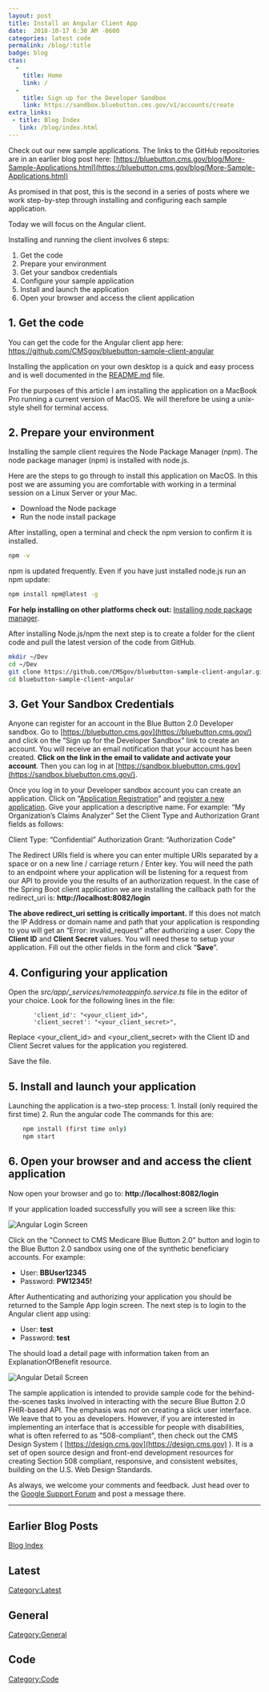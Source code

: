 ```yaml
---
layout: post
title: Install an Angular Client App
date:  2018-10-17 6:30 AM -0600
categories: latest code
permalink: /blog/:title
badge: blog
ctas:
  -
    title: Home
    link: /
  -
    title: Sign up for the Developer Sandbox
    link: https://sandbox.bluebutton.cms.gov/v1/accounts/create
extra_links:
 - title: Blog Index
   link: /blog/index.html
---
```


Check out our new sample applications.
The links to the GitHub repositories are in an earlier blog post here:
[https://bluebutton.cms.gov/blog/More-Sample-Applications.html](https://bluebutton.cms.gov/blog/More-Sample-Applications.html)

As promised in that post, this is the second in a series of posts where we work
step-by-step through installing and configuring each sample application.

Today we will focus on the Angular client.

Installing and running the client involves 6 steps:
1. Get the code
2. Prepare your environment
3. Get your sandbox credentials
4. Configure your sample application
5. Install and launch the application
6. Open your browser and access the client application

## 1. Get the code
You can get the code for the Angular client app here:
https://github.com/CMSgov/bluebutton-sample-client-angular

Installing the application on your own desktop is a quick and easy process and is well
documented in the [README.md](https://github.com/CMSgov/bluebutton-sample-client-angular/blob/master/README.md) file.

For the purposes of this article I am installing the application on a MacBook Pro running
a current version of MacOS. We will therefore be using a unix-style shell for terminal access.

## 2. Prepare your environment
Installing the sample client requires the Node Package Manager (npm). The node package
manager (npm) is installed with node.js.

Here are the steps to go through to install this application on MacOS.
In this post we are assuming you are comfortable with working in a terminal session
on a Linux Server or your Mac.

- Download the Node package
- Run the node install package

After installing, open a terminal and check the npm version to confirm it is installed.

``` bash
npm -v
```

npm is updated frequently. Even if you have just installed node.js run an npm update:

``` bash
npm install npm@latest -g
```

**For help installing on other platforms check out:**
<a href="https://www.npmjs.com/get-npm" target="_blank">Installing node package manager</a>.

After installing Node.js/npm the next step is to create a folder for the client code and pull
the latest version of the code from GitHub.


``` bash
mkdir ~/Dev
cd ~/Dev
git clone https://github.com/CMSgov/bluebutton-sample-client-angular.git
cd bluebutton-sample-client-angular
```

## 3. Get Your Sandbox Credentials
Anyone can register for an account in the Blue Button 2.0 Developer sandbox.
Go to  [https://bluebutton.cms.gov](https://bluebutton.cms.gov/) and click on the
“Sign up for the Developer Sandbox” link to create an account.
You will receive an email notification that your account has been created.
**Click on the link in the email to validate and activate your account**.
Then you can log in at  [https://sandbox.bluebutton.cms.gov](https://sandbox.bluebutton.cms.gov/).

Once you log in to your Developer sandbox account you can create an application.
Click on “[Application Registration](https://sandbox.bluebutton.cms.gov/v1/o/applications/)”
and [register a new application](https://sandbox.bluebutton.cms.gov/v1/o/applications/register/).
Give your application a descriptive name. For example: “My Organization’s Claims Analyzer”
Set the Client Type and Authorization Grant fields as follows:

Client Type: “Confidential”
Authorization Grant: “Authorization Code”

The Redirect URIs field is where you can enter multiple URIs separated by a space or
on a new line / carriage return / Enter key.
You will need the path to an endpoint where your application will be listening
for a request from our API to provide you the results of an authorization request.
In the case of the Spring Boot client application we are installing the callback
path for the redirect_uri is: **http://localhost:8082/login**

**The above redirect_uri setting is critically important.** If this does not match
the IP Address or domain name and path that your application is responding to you
will get an “Error: invalid_request” after authorizing a user.
Copy the **Client ID** and **Client Secret** values.
You will need these to setup your application. Fill out the other fields in the
form and click “**Save**”.

## 4. Configuring your application
Open the *src/app/_services/remoteappinfo.service.ts* file in the editor of your choice.
Look for the following lines in the file:
```
       'client_id': "<your_client_id>",
       'client_secret': "<your_client_secret>",
```

Replace <your_client_id> and <your_client_secret> with the Client ID and Client Secret
values for the application you registered.

Save the file.

## 5. Install and launch your application
Launching the application is a two-step process:
	1. Install (only required the first time)
	2. Run the angular code
The commands for this are:

``` bash
    npm install (first time only)
    npm start
```

## 6. Open your browser and and access the client application
Now open your browser and go to:
**http://localhost:8082/login**

If your application loaded successfully you will see a screen like this:

![Angular Login Screen](/assets/img/blog/angular-login.png)

Click on the "Connect to CMS Medicare Blue Button 2.0" button and login to the
Blue Button 2.0 sandbox using one of the synthetic beneficiary accounts.
For example:

* User: **BBUser12345**
* Password: **PW12345!**

After Authenticating and authorizing your application you should be returned to
the Sample App login screen. The next step is to login to the Angular client app using:
* User: **test**
* Password: **test**

The should load a detail page with information taken from an ExplanationOfBenefit
resource.

![Angular Detail Screen](/assets/img/blog/angular-detail.png)

The sample application is intended to provide sample code for the behind-the-scenes tasks
involved in interacting with the secure Blue Button 2.0 FHIR-based API.
The emphasis was *not* on creating a slick user interface.
We leave that to you as developers. However, if you are interested in
implementing an interface that is accessible for people with disabilities,
what is often referred to as "508-compliant", then check out the
CMS Design System ( [https://design.cms.gov](https://design.cms.gov) ).
It is a set of open source design and front-end development resources
for creating Section 508 compliant, responsive, and consistent websites,
building on the U.S. Web Design Standards.

As always, we welcome your comments and feedback. Just head over to the
[Google Support Forum](https://groups.google.com/forum/#!forum/developer-group-for-cms-blue-button-api)
and post a message there.


---
## Earlier Blog Posts

[Blog Index](/blog/)

## Latest
[Category:Latest](/blog/category/latest.html)

## General
[Category:General](/blog/category/general.html)

## Code
[Category:Code](/blog/category/code.html)
